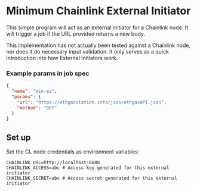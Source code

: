 # Minimum Chainlink External Initiator

This simple program will act as an external initiator for a Chainlink node. It will trigger a job if the URL provided
returns a new body.

This implementation has not actually been tested against a Chainlink node, nor does it do necessary input validation. It
only serves as a quick introduction into how External Initiators work.

### Example params in job spec

```json
{
  "name": "min-ei",
  "params": {
    "url": "https://ethgasstation.info/json/ethgasAPI.json",
    "method": "GET"
  }
}
```

## Set up

Set the CL node credentials as environment variables:

```.dotenv
CHAINLINK_URL=http://localhost:6688
CHAINLINK_ACCESS=abc # Access key generated for this external initiator
CHAINLINK_SECRET=abc # Access secret generated for this external initiator
```
